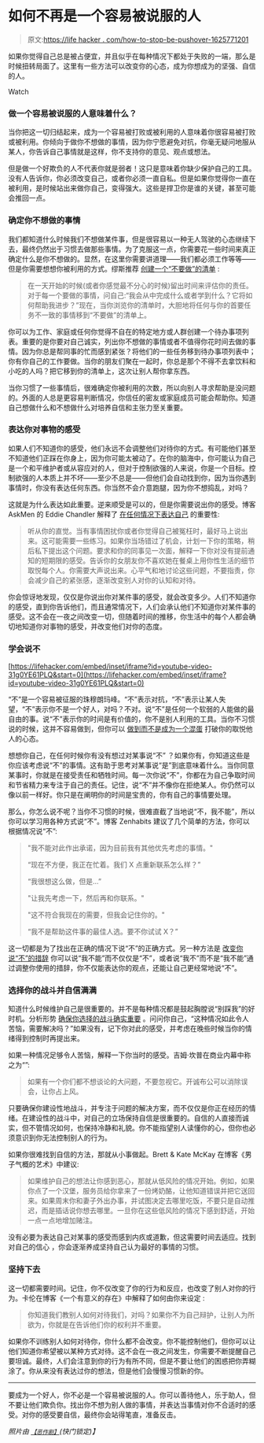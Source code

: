 # 如何不再是一个容易被说服的人

> 原文:[https://life hacker . com/how-to-stop-be-pushover-1625771201](https://lifehacker.com/how-to-stop-being-a-pushover-1625771201)

如果你觉得自己总是被占便宜，并且似乎在每种情况下都处于失败的一端，那么是时候扭转局面了。这里有一些方法可以改变你的心态，成为你想成为的坚强、自信的人。

Watch

### 做一个容易被说服的人意味着什么？

当你把这一切归结起来，成为一个容易被打败或被利用的人意味着你很容易被打败或被利用。你倾向于做你不想做的事情，因为你宁愿避免对抗，你毫无疑问地服从某人，你告诉自己事情就是这样，你不支持你的意见、观点或想法。

但是做一个好欺负的人不代表你就是弱者！这只是意味着你缺少保护自己的工具。没有人告诉你，你必须改变自己，或者你必须一直自私。但是如果你觉得你一直在被利用，是时候站出来做你自己，变得强大。这些是捍卫你是谁的关键，甚至可能会推回一点。

### **确定你不想做的事情**

我们都知道什么时候我们不想做某件事，但是很容易以一种无人驾驶的心态继续下去，最终仍然出于习惯去做那些事情。为了克服这一点，你需要花一些时间来真正确定什么是你不想做的。显然，在这里你需要讲道理——我们都必须工作等等——但是你需要想想你被利用的方式。缪斯推荐 [创建一个“不要做”的清单](https://www.themuse.com/advice/painfree-ways-to-stop-being-a-pushover-at-work) :

> 在一天开始的时候(或者你感觉最不分心的时候)留出时间来评估你的责任。对于每一个要做的事情，问自己:“我会从中完成什么或者学到什么？它将如何帮助我进步？”现在，当你浏览你的清单时，大胆地将任何与你的首要任务不一致的事情移到“不要做”的清单上。

你可以为工作、家庭或任何你觉得不自在的特定地方或人群创建一个待办事项列表。重要的是你要对自己诚实，列出你不想做的事情或者不值得你花时间去做的事情。因为你总是帮同事的忙而感到紧张？将他们的一些任务移到待办事项列表中；你有你自己的工作要做。当你的朋友们聚在一起时，你总是那个不得不去拿饮料和小吃的人吗？把它移到你的清单上，这次让别人帮你拿东西。

当你习惯了一些事情后，很难确定你被利用的次数，所以向别人寻求帮助是没问题的。外面的人总是更容易判断情况，你信任的密友或家庭成员可能会帮助你。知道自己想做什么和不想做什么对培养自信和主张力至关重要。

### **表达你对事物的感受**

如果人们不知道你的感受，他们永远不会调整他们对待你的方式。有可能他们甚至不知道他们正踩在你身上，因为你可能太被动了。在你的脑海中，你可能认为自己是一个和平维护者或从容应对的人，但对于控制欲强的人来说，你是一个目标。控制欲强的人本质上并不坏——至少不总是——但他们会自动找到你，因为当你遇到事情时，你没有表达任何东西。你当然不会介意跑腿，因为你不想捣乱，对吗？

这就是为什么表达如此重要。逆来顺受是可以的，但是你需要说出你的感受。博客 AskMen 的 Eddie Chandler 解释了 [在任何情况下表达自己](http://www.askmen.com/money/body_and_mind_100/111_better_living.html) 的重要性:

> 听从你的直觉。当有事情困扰你或者你觉得自己被冤枉时，最好马上说出来。这可能需要一些练习。如果你当场错过了机会，计划一下你的策略，稍后私下提出这个问题。要求和你的同事见一次面，解释一下你对没有提前通知的短期限的感受。告诉你的女朋友你不喜欢她在餐桌上用你性生活的细节取悦每个人。你需要大声说出来。心平气和地讨论这些问题，不要指责，你会减少自己的紧张感，逐渐改变别人对你的认知和对待。

你会惊讶地发现，仅仅是你说出你对某件事的感受，就会改变多少。人们不知道你的感受，直到你告诉他们，而且通常情况下，人们会承认他们不知道你对某件事的感受。这不会在一夜之间改变一切，但随着时间的推移，你生活中的每个人都会确切地知道你对事物的感受，并改变他们对你的态度。

### **学会说不**

 [https://lifehacker.com/embed/inset/iframe?id=youtube-video-31g0YE61PLQ&start=0](https://lifehacker.com/embed/inset/iframe?id=youtube-video-31g0YE61PLQ&start=0) 

“不”是一个容易被征服的珠穆朗玛峰。“不”表示对抗，“不”表示让某人失望，“不”表示你不是一个好人，对吗？不对。说“不”是任何一个软弱的人能做的最自由的事。说“不”表示你的时间是有价值的，你不是别人利用的工具。当你不习惯说的时候，这并不容易做到，但你可以 [做到而不是成为一个混蛋](https://lifehacker.com/how-to-say-no-without-being-an-asshole-5875337) 打破你的取悦他人的心态。

想想你自己，在任何时候你有没有想过对某事说“不” ？如果你有，你知道这些是你应该考虑说“不”的事情。这有助于思考对某事说“是”到底意味着什么。当你同意某事时，你就是在接受责任和牺牲时间。每一次你说“不”，你都在为自己争取时间和节省精力来专注于自己的责任。记住，说“不”并不像你在拒绝某人。你仍然可以像以前一样好。你只是在阐明你的时间是宝贵的，你有自己的事情要处理。

那么，你怎么说不呢？当你不习惯的时候，很难直截了当地说“不，我不能”，所以你可以学习用各种方式说“不”。博客 Zenhabits 建议了几个简单的方法，你可以根据情况说“不”:

> "我不能对此作出承诺，因为目前我有其他优先考虑的事情。"
> 
> “现在不方便，我正在忙着。我们 X 点重新联系怎么样？”
> 
> “我很想这么做，但是…”
> 
> "让我先考虑一下，然后再和你联系。"
> 
> "这不符合我现在的需要，但我会记住你的。"
> 
> “我不是帮助这件事的最佳人选。要不你试试 X？”

这一切都是为了找出在正确的情况下说“不”的正确方式。另一种方法是 [改变你说“不”的措辞](https://lifehacker.com/a-scientific-guide-to-saying-no-1293242273) 你可以说“我不能”而不仅仅是“不”，或者说“我不”而不是“我不能”通过调整你使用的措辞，你不仅能表达你的观点，还能让自己更经常地说“不”。

### **选择你的战斗并自信满满**

知道什么时候维护自己是很重要的。并不是每种情况都是鼓起胸膛说“别踩我”的好时机。分析形势 [确保你选择的战斗确实重要](https://lifehacker.com/how-to-choose-your-battles-and-fight-for-what-actually-5989295) 。问问你自己，“这种情况如此令人苦恼，需要解决吗？”如果没有，记下你对此的感受，并考虑在晚些时候当你的情绪得到控制时再提出来。

如果一种情况足够令人苦恼，解释一下你当时的感受。吉姆·坎普在商业内幕中称之为“”:

> 如果有一个你们都不想谈论的大问题，不要忽视它。开诚布公可以消除误会，让你占上风。

只要确保你建设性地战斗，并专注于问题的解决方案，而不仅仅是你正在经历的情绪。在建设性的战斗中，对自己的立场保持自信是很重要的。自信的人直接而诚实，但不管情况如何，也保持冷静和礼貌。你不能指望别人读懂你的心，但你也必须意识到你无法控制别人的行为。

如果你很难找到自信的方法，那就从小事做起。Brett & Kate McKay 在博客《男子气概的艺术》中建议:

> 如果维护自己的想法让你感到恶心，那就从低风险的情况开始。例如，如果你点了一个汉堡，服务员给你拿来了一份烤奶酪，让他知道错误并把它送回来。如果周末你和妻子外出办事，并试图决定去哪里吃饭，不要只是自动推迟，而是插话说你想去哪里。一旦你在这些低风险的情况下感到舒适，开始一点一点地增加赌注。

没有必要为表达自己对某事的感受而感到内疚或道歉，但这需要时间去适应。找到对自己的信心 ，你会逐渐养成坚持自己认为最好的事情的习惯。

### **坚持下去**

这一切都需要时间。记住，你不仅改变了你的行为和反应，也改变了别人对你的行为。卡伦在博客《一个有意义的存在》中解释了如何由你来设定 :

> 你知道我们教别人如何对待我们，对吗？如果你不为自己辩护，让别人为所欲为，你就是在告诉他们你的权利并不重要。

如果你不训练别人如何对待你，你什么都不会改变。你不能控制他们，但你可以让他们知道你希望被以某种方式对待。这不会在一夜之间发生，你需要不断提醒自己要坦诚。最终，人们会注意到你的行为有所不同，但是不要让他们的困惑把你弄糊涂了。你从来没有表达过你的想法，但是他们会慢慢习惯新的你。

* * *

要成为一个好人，你不必是一个容易被说服的人。你可以善待他人，乐于助人，但不要让他们欺负你。找出你不想为别人做的事情，并表达当事情对你不合适时的感受。对你的感受要自信，最终你会站得笔直，准备反击。

*照片由* [<small>*【恶作剧】*</small>](http://www.shutterstock.com/pic.mhtml?id=94508647&src=id)*(快门锁定)】*